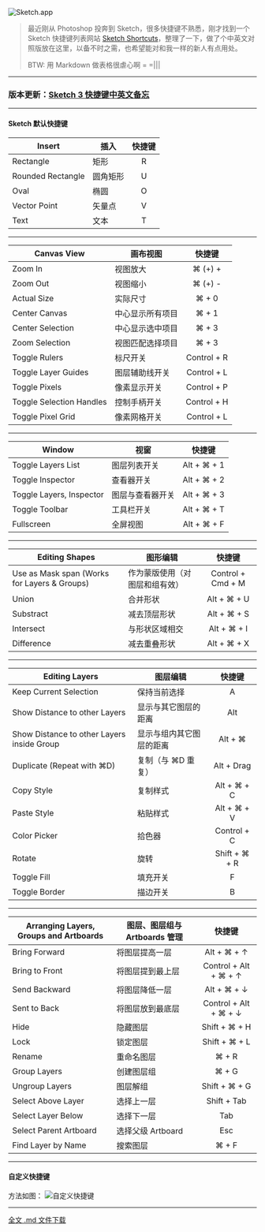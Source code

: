 ![Sketch.app](http://trai25.qiniudn.com/image/png/0-oXSu6xaRUc7q1n96.png)

> 最近刚从 Photoshop 投奔到 Sketch，很多快捷键不熟悉，刚才找到一个 Sketch 快捷键列表网站 [Sketch Shortcuts](http://sketchshortcuts.com/)，整理了一下，做了个中英文对照版放在这里，以备不时之需，也希望能对和我一样的新人有点用处。
> 
> BTW: 用 Markdown 做表格很虐心啊 = =|||

- - -
### 版本更新：[Sketch 3 快捷键中英文备忘](http://jianshu.io/p/bf3e4a9e076e)
- - -


#### Sketch 默认快捷键

| Insert | 插入 | 快捷键 |
| ----------------------- | ---------------- | :------: |
|  Rectangle | 矩形 | R |
|  Rounded Rectangle | 圆角矩形 | U |
|  Oval | 椭圆 | O |
|  Vector Point | 矢量点 | V |
| Text | 文本 | T |

- - -

| Canvas View | 画布视图                 | 快捷键          |
| ------------------------------ | --------------------- | :------------: |
|  Zoom In                              | 视图放大                | ⌘ (+) +    |
|  Zoom Out                          | 视图缩小                 |  ⌘ (+) -   |
|  Actual Size                         | 实际尺寸                | ⌘ + 0       |
|  Center Canvas                   | 中心显示所有项目 | ⌘ + 1        |
| Center Selection                | 中心显示选中项目 | ⌘ + 3       |
| Zoom Selection                  | 视图匹配选择项目 | ⌘ + 3       |
| Toggle Rulers                     | 标尺开关                 | Control + R |
| Toggle Layer Guides         | 图层辅助线开关     | Control + L  |
| Toggle Pixels                       | 像素显示开关        | Control + P  |
| Toggle Selection Handles | 控制手柄开关         | Control + H |
| Toggle Pixel Grid               | 像素网格开关         | Control + L  |
 
- - -

| Window                                 | 视窗                         | 快捷键             |
| ------------------------------- | --------------------- | :---------------: |
|  Toggle Layers List             | 图层列表开关         | Alt + ⌘ + 1  |
|  Toggle Inspector                | 查看器开关             | Alt + ⌘ + 2 |
|  Toggle Layers, Inspector  | 图层与查看器开关 | Alt + ⌘ + 3 |
|  Toggle Toolbar                   | 工具栏开关             | Alt + ⌘ + T |
|  Fullscreen                            | 全屏视图                | Alt + ⌘ + F |

- - -

| Editing Shapes | 图形编辑 | 快捷键 |
| ------------------ | ---------- | :-------: |
|  Use as Mask span (Works for Layers & Groups)   | 作为蒙版使用（对图层和组有效） | Control + Cmd + M  |
|  Union | 合并形状               | Alt + ⌘ + U |
|  Substract             | 减去顶层形状       | Alt + ⌘ + S |
|  Intersect               | 与形状区域相交  | Alt + ⌘ + I |
|  Difference            | 减去重叠形状      | Alt + ⌘ + X |

- - - 

| Editing Layers | 图层编辑 | 快捷键 |
| ----------------- | ----------- | :--------: |
| Keep Current Selection | 保持当前选择 | A |
| Show Distance to other Layers | 显示与其它图层的距离 | Alt |
| Show Distance to other Layers inside Group | 显示与组内其它图层的距离 | Alt + ⌘ |
| Duplicate (Repeat with ⌘D) | 复制（与 ⌘D 重复） | Alt + Drag |
| Copy Style | 复制样式 | Alt + ⌘ + C |
| Paste Style | 粘贴样式 | Alt + ⌘ + V |
| Color Picker | 拾色器 | Control + C |
| Rotate | 旋转 | Shift + ⌘ + R |
| Toggle Fill | 填充开关 | F |
| Toggle Border | 描边开关 | B |

- - - 

| Arranging Layers, Groups and Artboards | 图层、图层组与 Artboards 管理 | 快捷键 |
| ------------------------------- | --------------------- | :---------------: |
| Bring Forward | 将图层提高一层 | Alt + ⌘ + ↑ |
| Bring to Front | 将图层提到最上层 | Control + Alt + ⌘ + ↑ |
| Send Backward | 将图层降低一层 | Alt + ⌘ + ↓ |
| Sent to Back | 将图层放到最底层 | Control + Alt + ⌘ + ↓ |
| Hide | 隐藏图层 | Shift + ⌘ + H |
| Lock | 锁定图层 | Shift + ⌘ + L |
| Rename | 重命名图层 | ⌘ + R |
| Group Layers | 创建图层组 | ⌘ + G |
| Ungroup Layers | 图层解组 | Shift + ⌘ + G |
| Select Above Layer | 选择上一层 | Shift + Tab |
| Select Layer Below | 选择下一层 | Tab |
| Select Parent Artboard | 选择父级 Artboard | Esc |
| Find Layer by Name | 搜索图层 | ⌘ + F |

- - -

#### 自定义快捷键

方法如图：
![自定义快捷键](http://trai25.qiniudn.com/image/png/Snip20140313_5.png)

- - -

[全文 .md 文件下载](https://github.com/trai25/Learning/raw/master/Sketch/Shortcuts/Sketch_2_shortcuts.md)

